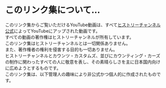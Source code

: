 <script setup>
import { VPTeamMembers } from 'vitepress/theme'

const members = [
  {
    avatar: 'https://www.github.com/yoocda-CentOS6.png',
    name: 'yoocda-CentOS6 人呼んで“トニー”',
    title: 'Counts Koustoms Big fan',
    links: [
      { icon: 'github', link: 'https://github.com/yoocda-CentOS6' }
    ]
  }
]
</script>

# このリンク集について…

このリンク集からご覧いただけるYouTube動画は、すべて[ヒストリーチャンネル公式](https://www.youtube.com/@HISTORYjp)によってYouTubeにアップされた動画です。  
すべての動画の著作権はヒストリーチャンネルが所有しています。  
このリンク集はヒストリーチャンネルとは一切関係ありません。  
また、著作権者の権利を侵害する目的も一切ありません。  
ヒストリーチャンネルとカウンツ・カスタムズ、並びにカウンティング・カーズの制作に関わったすべての人に敬意を表し、その素晴らしさを主に日本国内向けに広めようとするものです。  
このリンク集は、以下管理人の趣味により非公式かつ個人的に作成されたものです。  
<VPTeamMembers size="small" :members="members" />
